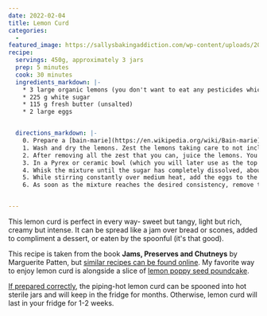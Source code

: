 ```yaml
---
date: 2022-02-04
title: Lemon Curd
categories:
  - 
featured_image: https://sallysbakingaddiction.com/wp-content/uploads/2016/03/lemon-curd-in-mason-jar.jpg
recipe:
  servings: 450g, approximately 3 jars
  prep: 5 minutes
  cook: 30 minutes
  ingredients_markdown: |-
    * 3 large organic lemons (you don't want to eat any pesticides which can soak into the peel)
    * 225 g white sugar
    * 115 g fresh butter (unsalted)
    * 2 large eggs


  directions_markdown: |-
    0. Prepare a [bain-marie](https://en.wikipedia.org/wiki/Bain-marie) AKA double boiler for later. Ideally, the top container will be a >1.5L heat-proof non-metal container (such as a ceramic or Pyrex bowl), as the lemon juice can sometimes acquire a metallic taste from metal pots
    1. Wash and dry the lemons. Zest the lemons taking care to not include any of the white pith, and try to grate the zest very finely. 
    2. After removing all the zest that you can, juice the lemons. You need ~70-75ml of juice, which is approximately 2 lemons' worth of juice.
    3. In a Pyrex or ceramic bowl (which you will later use as the top part of your bain-marie), combine the zest and sugar thoroughly to help grind the zest into even smaller pieces. Add the lemon juice and butter, and place the bowl into your bain-marie over low-medium heat.
    4. Whisk the mixture until the sugar has completely dissolved, about 5 minutes. In a separate container, beat the two eggs. 
    5. While stirring constantly over medium heat, add the eggs to the lemon-butter-sugar mixture little by little, and continue to whisk until it becomes the consistency of a hollandaise sauce, about 10 minutes. It is important to constantly stir, otherwise it will be chunky instead of creamy.
    6. As soon as the mixture reaches the desired consistency, remove the heat source by taking the bowl off of the bain marie and whisk for 30 more seconds. The lemon curd will thicken even more as it cools.


---
```

This lemon curd is perfect in every way- sweet but tangy, light but rich, creamy but intense. It can be spread like a jam over bread or scones, added to compliment a dessert, or eaten by the spoonful (it's that good).  

This recipe is taken from the book **Jams, Preserves and Chutneys** by Marguerite Patten, but [similar recipes can be found online](https://sallysbakingaddiction.com/how-to-make-lemon-curd/). My favorite way to enjoy lemon curd is alongside a slice of [lemon poppy seed poundcake](https://willblev.github.io/PCBakers/cakes/2022/02/05/lemon-poppy-seed-cake/). 

[If prepared correctly](https://practicalselfreliance.com/canning-lemon-curd/), the piping-hot lemon curd can be spooned into hot sterile jars and will keep in the fridge for months. Otherwise, lemon curd will last in your fridge for 1-2 weeks.
 
